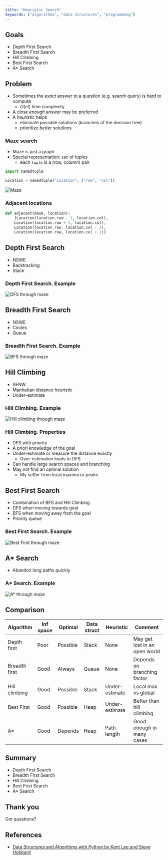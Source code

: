 ```yaml
---
title: "Heuristic Search"
keywords: ["algorithms", "data structures", "programming"]
---
```


## Goals

* Depth First Search
* Breadth First Search
* Hill Climbing
* Best First Search
* A\* Search

## Problem

* Sometimes the *exact* answer to a question (e.g. search query) is hard to compute
  * $O(n!)$ time complexity
* A *close enough* answer may be preferred
* A *heuristic* helps
  * eliminate possible solutions (branches of the decision tree)
  * prioritize *better* solutions

### Maze search

* Maze is just a graph
* Special representation: `set` of tuples
  * each `tuple` is a (row, column) pair

```python
import namedtuple

Location = namedtuple("Location", ["row", "col"])
```

![Maze](images/maze.png)

### Adjacent locations

```python
def adjacent(maze, location):
    [Location(location.row - 1, location.col),
    Location(location.row + 1, location.col),
    Location(location.row, location.col - 1),
    Location(location.row, location.col + 1)]
```

## Depth First Search

* NSWE
* Backtracking
* Stack

### Depth First Search. Example

![DFS through maze](images/mazedfs.png)

## Breadth First Search

* NSWE
* Circles
* Queue

### Breadth First Search. Example

![BFS through maze](images/mazebfs.png)

## Hill Climbing

* SENW
* Manhattan distance heuristic
* Under-estimate

### Hill Climbing. Example

![Hill climbing through maze](images/mazehill.png)

### Hill Climbing. Properties

* DFS with priority
* A priori knowledge of the goal
* Under-estimate or measure the distance exactly
  * Over-estimation leads to DFS
* Can handle large search spaces and branching
* May not find an optimal solution
  * My suffer from local maxima or peaks

## Best First Search

* Combination of BFS and Hill Climbing
* DFS when moving towards goal
* BFS when moving away from the goal
* Priority queue

### Best First Search. Example

![Best First through maze](images/mazebestfirst.png)

## A\* Search

* Abandon long paths quickly

### A\* Search. Example

![A* through maze](images/mazeastar.png)

## Comparison

| Algorithm | Inf space | Optimal | Data struct | Heuristic | Comment |
|---|---|---|---|---|---|
| Depth first | Poor | Possible | Stack | None | May get lost in an open world
| Breadth first | Good | Always | Queue | None | Depends on branching factor
| Hill climbing | Good | Possible | Stack | Under-estimate | Local max vs global
| Best First | Good | Possible | Heap | Under-estimate | Better than hill climbing
| A\* | Good | Depends | Heap  | Path length | Good enough in many cases

## Summary

* Depth First Search
* Breadth First Search
* Hill Climbing
* Best First Search
* A\* Search

## Thank you

Got questions?

## References

* [Data Structures and Algorithms with Python by Kent Lee and Steve Hubbard](https://dl.acm.org/citation.cfm?id=2732680)

